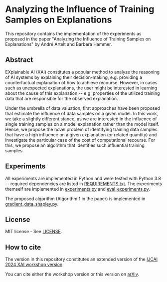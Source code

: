 # Analyzing the Influence of Training Samples on Explanations
This repository contains the implementation of the experiments as proposed in the paper "Analyzing the Influence of Training Samples on Explanations" by André Artelt and Barbara Hammer.

## Abstract

EXplainable AI (XAI) constitutes a popular method to analyze the reasoning of AI systems by explaining their decision-making, e.g. providing a counterfactual explanation of how to achieve recourse. However, in cases such as unexpected explanations, the user might be interested in learning about the cause of this explanation -- e.g. properties of the utilized training data that are responsible for the observed explanation.
    
Under the umbrella of data valuation, first approaches have been proposed that estimate the influence of data samples on a given model. In this work, we take a slightly different stance, as we are interested in the influence of single training samples on a model explanation rather than the model itself. Hence, we propose the novel problem of identifying training data samples that have a high influence on a given explanation (or related quantity) and investigate the particular case of the cost of computational recourse. For this, we propose an algorithm that identifies such influential training samples.

## Experiments

All experiments are implemented in Python and were tested with Python 3.8 -- required dependencies are listed in [REQUIREMENTS.txt](REQUIREMENTS.txt).
The experiments themself are implemented in [experiments.py](experiments.py) and [eval_experiments.py](eval_experiments.py).

The proposed algorithm (Algorithm 1 in the paper) is implemented in [gradient_data_shapley.py](gradient_data_shapley.py).

## License

MIT license - See [LICENSE](LICENSE).

## How to cite

The version in this repository constitutes an extended version of the [IJCAI 2024 XAI workshop version](https://drive.google.com/file/d/1qafiVLvNXPTql9rawyqYJEfGdBFbDQa-/view?usp=sharing).

You can cite either the workshop version or this version on [arXiv](https://arxiv.org/abs/2406.03012).
